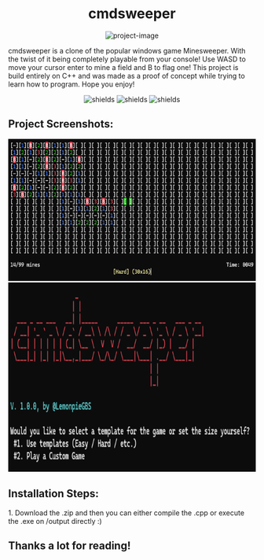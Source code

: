 <h1 align="center" id="title">cmdsweeper</h1>

<p align="center"><img src="https://socialify.git.ci/LemonpieGBS/cmdsweeper/image?description=1&amp;descriptionEditable=A%20minesweeper%20clone%20completely%20playable%20on%20CMD%2C%20made%20entirely%20in%20C%2B%2B!&amp;font=Inter&amp;language=1&amp;name=1&amp;owner=1&amp;pattern=Diagonal%20Stripes&amp;theme=Light" alt="project-image"></p>

<p id="description">cmdsweeper is a clone of the popular windows game Minesweeper. With the twist of it being completely playable from your console! Use WASD to move your cursor enter to mine a field and B to flag one! This project is build entirely on C++ and was made as a proof of concept while trying to learn how to program. Hope you enjoy!</p>

<p align="center"><img src="https://img.shields.io/badge/Author-LemonpieGBS-green" alt="shields"> <img src="https://img.shields.io/badge/Written_In-C%2B%2B-purple" alt="shields"> <img src="https://img.shields.io/badge/Open_Source-blue" alt="shields"></p>

<h2>Project Screenshots:</h2>

<img src="https://github.com/LemonpieGBS/cmdsweeper/blob/main/CMDS-screenshot_1.png" alt="project-screenshot-1" width="689" height="289/">

<img src="https://github.com/LemonpieGBS/cmdsweeper/blob/main/CMDS-screenshot_2.png" alt="project-screenshot-2" width="825" height="385/">

<h2>Installation Steps:</h2>

<p>1. Download the .zip and then you can either compile the .cpp or execute the .exe on /output directly :)</p>

<h2>Thanks a lot for reading!</h2>
